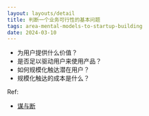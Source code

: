 ```yaml
---
layout: layouts/detail
title: 判断一个业务可行性的基本问题
tags: area-mental-models-to-startup-building
date: 2024-03-10
---
```

* 为用户提供什么价值？
* 是否足以驱动用户来使用产品？
* 如何规模化触达潜在用户？
* 规模化触达的成本是什么？

Ref:
- <a href="https://mp.weixin.qq.com/s/hRWKVtq8XmgeLEOfm-BCDA" target="_blank">谋与断</a>
